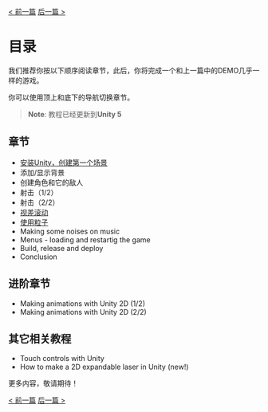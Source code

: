 [< 前一篇](https://github.com/yuiitsu/Article/blob/master/Unity-Tutorials/2d-game-unity/01.Greating%20a%202D%20game%20with%20Unity.md) [后一篇 >](https://github.com/yuiitsu/Article/blob/master/Unity-Tutorials/2d-game-unity/03.Install%20Unity%20and%20create%20your%20first%20scene.md)

# 目录

我们推荐你按以下顺序阅读章节，此后，你将完成一个和上一篇中的DEMO几乎一样的游戏。

你可以使用顶上和底下的导航切换章节。

> **Note**: 教程已经更新到**Unity 5**

## 章节

- [安装Unity，创建第一个场景](https://github.com/yuiitsu/Article/blob/master/Unity-Tutorials/2d-game-unity/03.Install%20Unity%20and%20create%20your%20first%20scene.md)
- 添加/显示背景
- 创建角色和它的敌人
- 射击（1/2）
- 射击（2/2）
- [视差滚动](https://github.com/yuiitsu/Article/blob/master/Unity-Tutorials/2d-game-unity/08.Parallax%20scrolling.md)
- [使用粒子](https://github.com/yuiitsu/Article/blob/master/Unity-Tutorials/2d-game-unity/09.Playing%20with%20particles.md)
- Making some noises on music
- Menus - loading and restartig the game
- Build, release and deploy
- Conclusion

## 进阶章节

- Making animations with Unity 2D (1/2)
- Making animations with Unity 2D (2/2)

## 其它相关教程

- Touch controls with Unity
- How to make a 2D expandable laser in Unity (new!)

更多内容，敬请期待！

[< 前一篇](https://github.com/yuiitsu/Article/blob/master/Unity-Tutorials/2d-game-unity/01.Greating%20a%202D%20game%20with%20Unity.md) [后一篇 >](https://github.com/yuiitsu/Article/blob/master/Unity-Tutorials/2d-game-unity/03.Install%20Unity%20and%20create%20your%20first%20scene.md)

